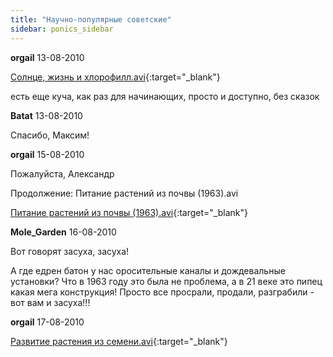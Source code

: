 ```yaml
---
title: "Научно-популярные советские"
sidebar: ponics_sidebar
---
```


**orgail** 13-08-2010

[&#1057;&#1086;&#1083;&#1085;&#1094;&#1077;, &#1078;&#1080;&#1079;&#1085;&#1100; &#1080; &#1093;&#1083;&#1086;&#1088;&#1086;&#1092;&#1080;&#1083;&#1083;.avi](http://www.youtube.com/watch?v=o6R1pdjgvec#){:target="_blank"}

есть еще куча, как раз для начинающих, просто и доступно, без сказок


**Batat** 13-08-2010

Спасибо, Максим!


**orgail** 15-08-2010

Пожалуйста, Александр

Продолжение: Питание растений из почвы (1963).avi

[&#1055;&#1080;&#1090;&#1072;&#1085;&#1080;&#1077; &#1088;&#1072;&#1089;&#1090;&#1077;&#1085;&#1080;&#1081; &#1080;&#1079; &#1087;&#1086;&#1095;&#1074;&#1099; (1963).avi](http://www.youtube.com/watch?v=-GH_cVW-yhI#){:target="_blank"}


**Mole_Garden** 16-08-2010

Вот говорят засуха, засуха!

А где едрен батон у нас оросительные каналы и дождевальные установки? Что в 1963 году это была не проблема, а в 21 веке это пипец какая мега конструкция! Просто все просрали, продали, разграбили - вот вам и засуха!!!


**orgail** 17-08-2010

[&#1056;&#1072;&#1079;&#1074;&#1080;&#1090;&#1080;&#1077; &#1088;&#1072;&#1089;&#1090;&#1077;&#1085;&#1080;&#1103; &#1080;&#1079; &#1089;&#1077;&#1084;&#1077;&#1085;&#1080;.avi](http://www.youtube.com/watch?v=k65W3_KVijg#){:target="_blank"}


